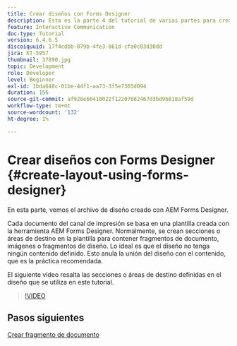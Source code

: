 ```yaml
---
title: Crear diseños con Forms Designer
description: Esta es la parte 4 del tutorial de varias partes para crear el primer documento de comunicación interactiva para el canal Imprimir. En esta parte, vemos el archivo de diseño creado con AEM Forms Designer.
feature: Interactive Communication
doc-type: Tutorial
version: 6.4,6.5
discoiquuid: 17f4cdbb-079b-4fe3-861d-cfa0c03d30dd
jira: KT-5957
thumbnail: 37890.jpg
topic: Development
role: Developer
level: Beginner
exl-id: 1bda648c-01be-44f1-aa73-3f5e7365d094
duration: 156
source-git-commit: af928e60410022f12207082467d3bd9b818af59d
workflow-type: tm+mt
source-wordcount: '132'
ht-degree: 1%

---
```


# Crear diseños con Forms Designer {#create-layout-using-forms-designer}

En esta parte, vemos el archivo de diseño creado con AEM Forms Designer.

Cada documento del canal de impresión se basa en una plantilla creada con la herramienta AEM Forms Designer. Normalmente, se crean secciones o áreas de destino en la plantilla para contener fragmentos de documento, imágenes o fragmentos de diseño. Lo ideal es que el diseño no tenga ningún contenido definido. Esto anula la unión del diseño con el contenido, que es la práctica recomendada.

El siguiente vídeo resalta las secciones o áreas de destino definidas en el diseño que se utiliza en este tutorial.

>[!VIDEO](https://video.tv.adobe.com/v/37890?quality=12&learn=on)

## Pasos siguientes

[Crear fragmento de documento](./create-document-fragment.md)
